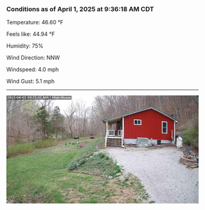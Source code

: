 ### Conditions as of April 1, 2025 at 9:36:18 AM CDT 

Temperature: 46.60 &deg;F

Feels like: 44.94 &deg;F

Humidity: 75%

Wind Direction: NNW

Windspeed: 4.0 mph

Wind Gust: 5.1 mph

---

<img src="./images/latest.jpeg"/>

